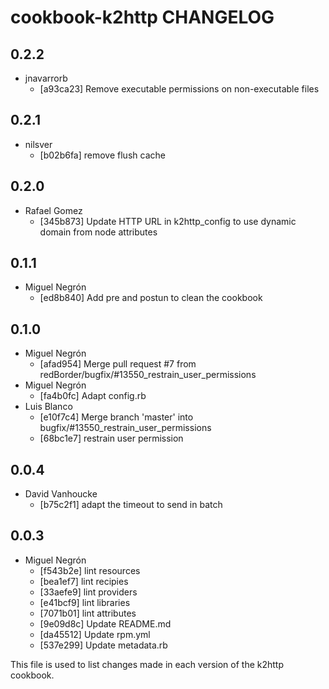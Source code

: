 cookbook-k2http CHANGELOG
===============

## 0.2.2

  - jnavarrorb
    - [a93ca23] Remove executable permissions on non-executable files

## 0.2.1

  - nilsver
    - [b02b6fa] remove flush cache

## 0.2.0

  - Rafael Gomez
    - [345b873] Update HTTP URL in k2http_config to use dynamic domain from node attributes

## 0.1.1

  - Miguel Negrón
    - [ed8b840] Add pre and postun to clean the cookbook

## 0.1.0

  - Miguel Negrón
    - [afad954] Merge pull request #7 from redBorder/bugfix/#13550_restrain_user_permissions
  - Miguel Negrón
    - [fa4b0fc] Adapt config.rb
  - Luis Blanco
    - [e10f7c4] Merge branch 'master' into bugfix/#13550_restrain_user_permissions
    - [68bc1e7] restrain user permission

## 0.0.4

  - David Vanhoucke
    - [b75c2f1] adapt the timeout to send in batch

## 0.0.3

  - Miguel Negrón
    - [f543b2e] lint resources
    - [bea1ef7] lint recipies
    - [33aefe9] lint providers
    - [e41bcf9] lint libraries
    - [7071b01] lint attributes
    - [9e09d8c] Update README.md
    - [da45512] Update rpm.yml
    - [537e299] Update metadata.rb

This file is used to list changes made in each version of the k2http cookbook.